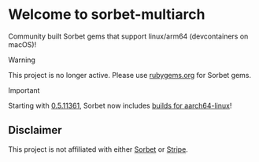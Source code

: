 # Welcome to sorbet-multiarch
Community built Sorbet gems that support linux/arm64 (devcontainers on macOS)!

> [!WARNING]
> This project is no longer active. Please use [rubygems.org](https://rubygems.org/gems/sorbet) for Sorbet gems.

> [!IMPORTANT]
> Starting with [0.5.11361](https://rubygems.org/gems/sorbet-static/versions/0.5.11361-aarch64-linux), Sorbet now includes [builds for aarch64-linux](https://github.com/sorbet/sorbet/pull/7718)!

## Disclaimer
This project is not affiliated with either [Sorbet](https://github.com/sorbet/) or [Stripe](https://stripe.com/).
